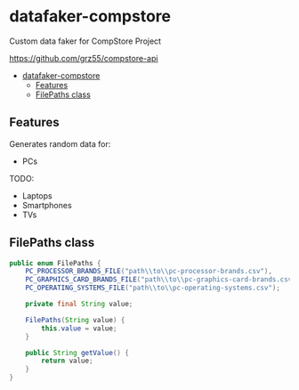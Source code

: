 # datafaker-compstore

Custom data faker for CompStore Project

https://github.com/grz55/compstore-api

<!-- TOC -->
* [datafaker-compstore](#datafaker-compstore)
  * [Features](#features)
  * [FilePaths class](#filepaths-class)
<!-- TOC -->

## Features

Generates random data for:
- PCs

TODO:
- Laptops
- Smartphones
- TVs

## FilePaths class

```java
public enum FilePaths {
    PC_PROCESSOR_BRANDS_FILE("path\\to\\pc-processor-brands.csv"),
    PC_GRAPHICS_CARD_BRANDS_FILE("path\\to\\pc-graphics-card-brands.csv"),
    PC_OPERATING_SYSTEMS_FILE("path\\to\\pc-operating-systems.csv");

    private final String value;

    FilePaths(String value) {
        this.value = value;
    }

    public String getValue() {
        return value;
    }
}

```